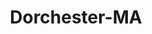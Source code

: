 ---
title: Dorchester-MA
slug: dorchester-ma
f_state:
- cms/state/massachusetts.md
f_locations:
- cms/payday-loan/a-b-c-money-transaction-inc-301.md
- cms/payday-loan/boston-check-cashers-5394.md
- cms/payday-loan/boston-check-cashers-5409.md
- cms/payday-loan/boston-check-cashers-5410.md
- cms/payday-loan/boston-check-cashers-5411.md
- cms/payday-loan/h-n-express-19278.md
- cms/payday-loan/larapidita-corporation-20244.md
- cms/payday-loan/quick-exchange-inc-25290.md
updated-on: '2024-05-30T13:41:28.615Z'
created-on: '2024-05-30T13:41:28.615Z'
published-on: '2024-05-30T13:54:32.469Z'
f_city: Dorchester
layout: '[city].html'
tags: city
---